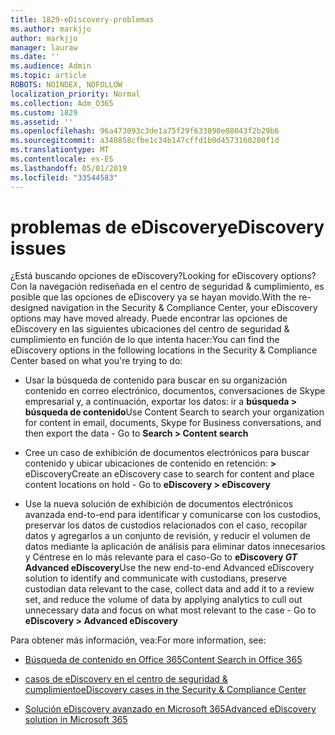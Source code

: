 ```yaml
---
title: 1829-eDiscovery-problemas
ms.author: markjjo
author: markjjo
manager: lauraw
ms.date: ''
ms.audience: Admin
ms.topic: article
ROBOTS: NOINDEX, NOFOLLOW
localization_priority: Normal
ms.collection: Adm_O365
ms.custom: 1829
ms.assetid: ''
ms.openlocfilehash: 96a473093c3de1a75f29f633890e08043f2b29b6
ms.sourcegitcommit: a340858cfbe1c34b147cffd1b0d4573160200f1d
ms.translationtype: MT
ms.contentlocale: es-ES
ms.lasthandoff: 05/01/2019
ms.locfileid: "33544583"
---
```

# <a name="ediscovery-issues"></a><span data-ttu-id="b062f-102">problemas de eDiscovery</span><span class="sxs-lookup"><span data-stu-id="b062f-102">eDiscovery issues</span></span>

<span data-ttu-id="b062f-103">¿Está buscando opciones de eDiscovery?</span><span class="sxs-lookup"><span data-stu-id="b062f-103">Looking for eDiscovery options?</span></span> <span data-ttu-id="b062f-104">Con la navegación rediseñada en el centro de seguridad & cumplimiento, es posible que las opciones de eDiscovery ya se hayan movido.</span><span class="sxs-lookup"><span data-stu-id="b062f-104">With the re-designed navigation in the Security & Compliance Center, your eDiscovery options may have moved already.</span></span>  <span data-ttu-id="b062f-105">Puede encontrar las opciones de eDiscovery en las siguientes ubicaciones del centro de seguridad & cumplimiento en función de lo que intenta hacer:</span><span class="sxs-lookup"><span data-stu-id="b062f-105">You can find the eDiscovery options in the following locations in the Security & Compliance Center based on what you're trying to do:</span></span>

- <span data-ttu-id="b062f-106">Usar la búsqueda de contenido para buscar en su organización contenido en correo electrónico, documentos, conversaciones de Skype empresarial y, a continuación, exportar los datos: ir a **búsqueda > búsqueda de contenido**</span><span class="sxs-lookup"><span data-stu-id="b062f-106">Use Content Search to search your organization for content in email, documents, Skype for Business conversations, and then export the data - Go to **Search > Content search**</span></span>

- <span data-ttu-id="b062f-107">Cree un caso de exhibición de documentos electrónicos para buscar contenido y ubicar ubicaciones de contenido en retención: **>** eDiscovery</span><span class="sxs-lookup"><span data-stu-id="b062f-107">Create an eDiscovery case to search for content and place content locations on hold - Go to **eDiscovery > eDiscovery**</span></span>

- <span data-ttu-id="b062f-108">Use la nueva solución de exhibición de documentos electrónicos avanzada end-to-end para identificar y comunicarse con los custodios, preservar los datos de custodios relacionados con el caso, recopilar datos y agregarlos a un conjunto de revisión, y reducir el volumen de datos mediante la aplicación de análisis para eliminar datos innecesarios y Céntrese en lo más relevante para el caso-Go to **eDiscovery _GT_ Advanced eDiscovery**</span><span class="sxs-lookup"><span data-stu-id="b062f-108">Use the new end-to-end Advanced eDiscovery solution to identify and communicate with custodians, preserve custodian data relevant to the case, collect data and add it to a review set, and reduce the volume of data by applying analytics to cull out unnecessary data and focus on what most relevant to the case -  Go to **eDiscovery > Advanced eDiscovery**</span></span>

<span data-ttu-id="b062f-109">Para obtener más información, vea:</span><span class="sxs-lookup"><span data-stu-id="b062f-109">For more information, see:</span></span>

- [<span data-ttu-id="b062f-110">Búsqueda de contenido en Office 365</span><span class="sxs-lookup"><span data-stu-id="b062f-110">Content Search in Office 365</span></span>](https://docs.microsoft.com/office365/securitycompliance/content-search)

- [<span data-ttu-id="b062f-111">casos de eDiscovery en el centro de seguridad & cumplimiento</span><span class="sxs-lookup"><span data-stu-id="b062f-111">eDiscovery cases in the Security & Compliance Center</span></span>](https://docs.microsoft.com/office365/securitycompliance/ediscovery-cases)

- [<span data-ttu-id="b062f-112">Solución eDiscovery avanzado en Microsoft 365</span><span class="sxs-lookup"><span data-stu-id="b062f-112">Advanced eDiscovery solution in Microsoft 365</span></span>](https://docs.microsoft.com/office365/securitycompliance/compliance20/overview-ediscovery-20)
